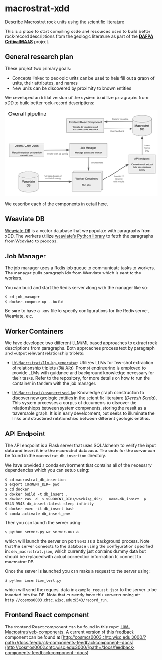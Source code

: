# macrostrat-xdd
Describe Macrostrat rock units using the scientific literature

This is a place to start compiling code and resources used to build better rock-record descriptions from the
geologic literature as part of the [**DARPA CriticalMAAS**](https://github.com/UW-Macrostrat/CriticalMAAS)
project.


## General research plan

These project two primary goals: 
- [Concepts linked to geologic units](notes/unit-description.md) can be used to help fill out a graph of units, their attributes, and names
- New units can be discovered by proximity to known entities

We developed an initial version of the system to utilize paragraphs from xDD to build better rock-record descriptions:

![Overall System Pipeline](images/overall_pipeline.jpg)

We describe each of the components in detail here. 

## Weaviate DB

[Weaviate DB](https://weaviate.io/) is a vector database that we populate with paragraphs from xDD. The workers utilize [weaviate's Python library](https://weaviate.io/developers/weaviate/client-libraries/python) to fetch the paragraphs from Weaviate to process. 

## Job Manager

The job manager uses a Redis job queue to communicate tasks to workers. The manager pulls paragraph ids from Weaviate which is sent to the workers. 

You can build and start the Redis server along with the manager like so:
```
$ cd job_manager
$ docker-compose up --build
```

Be sure to have a `.env` file to specify configurations for the Redis server, Weaviate, etc. 

## Worker Containers

We have developed two different LLM/ML based approaches to extract rock descriptions from paragraphs. Both approaches process text by paragraph and output relevant relationship triplets:

- [`UW-Macrostrat/llm-kg-generator`](https://github.com/UW-Macrostrat/llm-kg-generator/):
  Utilizes LLMs for few-shot extraction of relationship triplets (_Bill Xia_). Prompt engineering is employed to provide LLMs
  with guidance and background knowledge necessary for their tasks. Refer to the repository, for more details on how to
  run the container in tandem with the job manager.

- [`UW-Macrostrat/unsupervised-kg`](https://github.com/UW-Macrostrat/unsupervised-kg):
  Knowledge graph construction to discover new geologic entities in the
  scientific literature (_Devesh Sarda_). This system processes a corpus of documents
  to discover the relationshiops between system components, storing the result as a traversable graph. It is in early
  development, but seeks to illuminate the links and structured relationships between different geologic entities.

## API Endpoint

The API endpoint is a Flask server that uses SQLAlchemy to verify the input data and insert it into the macrostrat database. The code for the server can be found in the `macrostrat_db_insertion` directory. 

We have provided a conda environment that contains all of the necessary dependencies which you can setup using:
```
$ cd macrostrat_db_insertion
$ export CURRENT_DIR=`pwd`
$ cd docker
$ docker build -t db_insert .
$ docker run -d -v $CURRENT_DIR:/working_dir/ --name=db_insert -p 9543:9543 db_insert:latest sleep infinity
$ docker exec -it db_insert bash
$ conda activate db_insert_env
```

Then you can launch the server using:
```
$ python server.py &> server.out &
```

which will launch the server on port `9543` as a background process. Note that the server connects to the database using the configuration specified in: `dev_macrostrat.json`, which currently just contains dummy data but should be replaced with actual connection information to connect to macrostrat DB. 

Once the server is launched you can make a request to the server using:
```
$ python insertion_test.py
```
which will send the request data in `example_request.json` to the server to be inserted into the DB. Note that currently have this server running at: `http://cosmos0003.chtc.wisc.edu:9543/record_run`. 

## Frontend React component

The frontend React component can be found in this repo: [UW-Macrostrat/web-components](https://github.com/UW-Macrostrat/web-components/tree/main/packages/feedback-components). A current version of this feedback component can be found at [http://cosmos0003.chtc.wisc.edu:3000/?path=/docs/feedback-components-feedbackcomponent--docs](http://cosmos0003.chtc.wisc.edu:3000/?path=/docs/feedback-components-feedbackcomponent--docs) 
